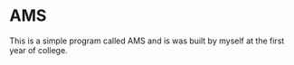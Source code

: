 # AMS
This is a simple program called AMS and is was built by myself at the first year of college. 
